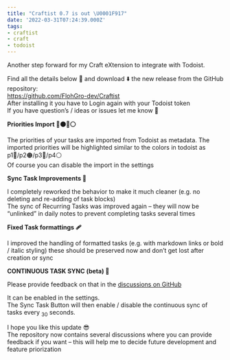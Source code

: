 ```yaml
---
title: "Craftist 0.7 is out \U0001F917"
date: '2022-03-31T07:24:39.000Z'
tags:
- craftist
- craft
- todoist
---
```

Another step forward for my Craft eXtension to integrate with Todoist.

Find all the details below 📝 and download ⬇️ the new release from the GitHub repository:  
https://github.com/FlohGro-dev/Craftist  
After installing it you have to Login again with your Todoist token  
If you have question’s / ideas or issues let me know 📮

**Priorities Import 🔴🟠🔵⚪️**

The priorities of your tasks are imported from Todoist as metadata. The imported priorities will be highlighted similar to the colors in todoist as p1🔴/p2🟠/p3🔵/p4⚪️  
Of course you can disable the import in the settings

**Sync Task Improvements 🔧**

I completely reworked the behavior to make it much cleaner (e.g. no deleting and re-adding of task blocks)  
The sync of Recurring Tasks was improved again – they will now be “unlinked” in daily notes to prevent completing tasks several times

**Fixed Task formattings 🩹**

I improved the handling of formatted tasks (e.g. with markdown links or bold / italic styling) these should be preserved now and don’t get lost after creation or sync

**CONTINUOUS TASK SYNC (beta) 🔁**

Please provide feedback on that in the [discussions on GitHub](https://github.com/FlohGro-dev/Craftist/discussions/45)

It can be enabled in the settings.  
The Sync Task Button will then enable / disable the continuous sync of tasks every <sub>30</sub> seconds.

I hope you like this update 😎  
The repository now contains several discussions where you can provide feedback if you want – this will help me to decide future development and feature priorization